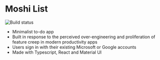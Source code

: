 # Moshi List

![Build status](https://github.com/bthreader/moshi-list/actions/workflows/ci.yml/badge.svg)

* Minimalist to-do app
* Built in response to the perceived over-engineering and proliferation of feature creep in modern productivity apps
* Users sign in with their existing Microsoft or Google accounts
* Made with Typescript, React and Material UI
